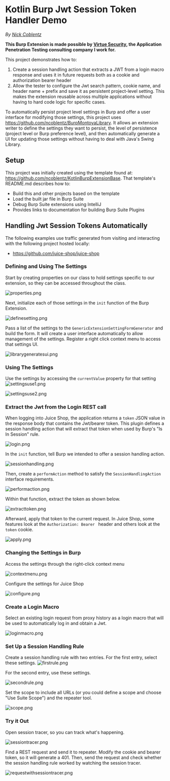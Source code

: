# Kotlin Burp Jwt Session Token Handler Demo

_By [Nick Coblentz](https://www.linkedin.com/in/ncoblentz/)_

__This Burp Extension is made possible by [Virtue Security](https://www.virtuesecurity.com), the Application Penetration Testing consulting company I work for.__

This project demonstrates how to:
1. Create a session handling action that extracts a JWT from a login macro response and uses it in future requests both as a cookie and authorization bearer header
2. Allow the tester to configure the Jwt search pattern, cookie name, and header name + prefix and save it as persistent project-level setting. This makes the extension reusable across multiple applications without having to hard code logic for specific cases.

To automatically persist project level settings in Burp and offer a user interface for modifying those settings, this project uses https://github.com/ncoblentz/BurpMontoyaLibrary. It allows an extension writer to define the settings they want to persist, the level of persistence (project level or Burp preference level), and then automatically generate a UI for updating those settings without having to deal with Java's Swing Library.

## Setup

This project was initially created using the template found at: https://github.com/ncoblentz/KotlinBurpExtensionBase. That template's README.md describes how to:
- Build this and other projects based on the template
- Load the built jar file in Burp Suite
- Debug Burp Suite extensions using IntelliJ
- Provides links to documentation for building Burp Suite Plugins

## Handling Jwt Session Tokens Automatically

The following examples use traffic generated from visiting and interacting with the following project hosted locally:
- https://github.com/juice-shop/juice-shop
 
### Defining and Using The Settings

Start by creating properties on our class to hold settings specific to our extension, so they can be accessed throughout the class.

![properties.png](Documentation/properties.png)

Next, initialize each of those settings in the `init` function of the Burp Extension.

![definesetting.png](Documentation/definesetting.png)

Pass a list of the settings to the `GenericExtensionSettingFormGenerator` and build the form. It will create a user interface automatically to allow management of the settings. Register a right click context menu to access that settings UI. 

![librarygeneratesui.png](Documentation/librarygeneratesui.png)

### Using The Settings

Use the settings by accessing the `currentValue` property for that setting
![settingsuse1.png](Documentation/settingsuse1.png)

![settingsuse2.png](Documentation/settingsuse2.png)

### Extract the Jwt from the Login REST call

When logging into Juice Shop, the application returns a `token` JSON value in the response body that contains the Jwt/bearer token. This plugin defines a session handling action that will extract that token when used by Burp's "Is In Session" rule.

![login.png](Documentation/login.png)

In the `init` function, tell Burp we intended to offer a session handling action.

![sessionhandling.png](Documentation/sessionhandling.png)

Then, create a `performAction` method to satisfy the `SessionHandlingAction` interface requirements.

![performaction.png](Documentation/performaction.png)

Within that function, extract the token as shown below.

![extracttoken.png](Documentation/extracttoken.png)

Afterward, apply that token to the current request. In Juice Shop, some features look at the `Authorization: Bearer ` header and others look at the `token` cookie.

![apply.png](Documentation/apply.png)

### Changing the Settings in Burp

Access the settings through the right-click context menu

![contextmenu.png](Documentation/contextmenu.png)

Configure the settings for Juice Shop

![configure.png](Documentation/configure.png)

### Create a Login Macro

Select an existing login request from proxy history as a login macro that will be used to automatically log in and obtain a Jwt.

![loginmacro.png](Documentation/loginmacro.png)

### Set Up a Session Handling Rule

Create a session handling rule with two entries. For the first entry, select these settings.
![firstrule.png](Documentation/firstrule.png)

For the second entry, use these settings.

![secondrule.png](Documentation/secondrule.png)

Set the scope to include all URLs (or you could define a scope and choose "Use Suite Scope") and the repeater tool.

![scope.png](Documentation/scope.png)

### Try it Out

Open session tracer, so you can track what's happening.

![sessiontracer.png](Documentation/sessiontracer.png)

Find a REST request and send it to repeater. Modify the cookie and bearer token, so it will generate a 401. Then, send the request and check whether the session handling rule worked by watching the session tracer.

![requestwithsessiontracer.png](Documentation/requestwithsessiontracer.png)
